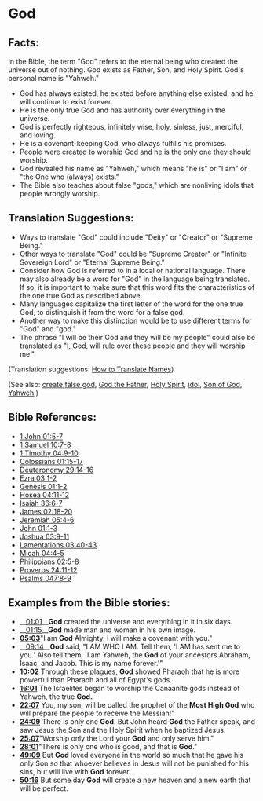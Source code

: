 # God #

## Facts: ##

In the Bible, the term "God" refers to the eternal being who created the universe out of nothing. God exists as Father, Son, and Holy Spirit. God's personal name is "Yahweh."

* God has always existed; he existed before anything else existed, and he will continue to exist forever.
* He is the only true God and has authority over everything in the universe.
* God is perfectly righteous, infinitely wise, holy, sinless, just, merciful, and loving.
* He is a covenant-keeping God, who always fulfills his promises.
* People were created to worship God and he is the only one they should worship.
* God revealed his name as "Yahweh," which means "he is" or "I am" or "the One who (always) exists."
* The Bible also teaches about false "gods," which are nonliving idols that people wrongly worship.

## Translation Suggestions: ##

* Ways to translate "God" could include "Deity" or "Creator" or "Supreme Being."
* Other ways to translate "God" could be "Supreme Creator" or "Infinite Sovereign Lord" or "Eternal Supreme Being."
* Consider how God is referred to in a local or national language. There may also already be a word for "God" in the language being translated. If so, it is important to make sure that this word fits the characteristics of the one true God as described above.
* Many languages capitalize the first letter of the word for the one true God, to distinguish it from the word for a false god. 
* Another way to make this distinction would be to use different terms for "God" and "god."
* The phrase "I will be their God and they will be my people" could also be translated as "I, God, will rule over these people and they will worship me."

(Translation suggestions: [How to Translate Names](en/ta-vol1/translate/man/translate-names))

(See also: [create](../other/creation.md),[false god](../kt/falsegod.md), [God the Father](../kt/godthefather.md), [Holy Spirit](../kt/holyspirit.md), [idol](../other/idol.md), [Son of God](../kt/sonofgod.md), [Yahweh](../kt/yahweh.md),)

## Bible References: ##

* [1 John 01:5-7](en/tn/1jn/help/01/05)
* [1 Samuel 10:7-8](en/tn/1sa/help/10/07)
* [1 Timothy 04:9-10](en/tn/1ti/help/04/09)
* [Colossians 01:15-17](en/tn/col/help/01/15)
* [Deuteronomy 29:14-16](en/tn/deu/help/29/14)
* [Ezra 03:1-2](en/tn/ezr/help/03/01)
* [Genesis 01:1-2](en/tn/gen/help/01/01)
* [Hosea 04:11-12](en/tn/hos/help/04/11)
* [Isaiah 36:6-7](en/tn/isa/help/36/06)
* [James 02:18-20](en/tn/jas/help/02/18)
* [Jeremiah 05:4-6](en/tn/jer/help/05/04)
* [John 01:1-3](en/tn/jhn/help/01/01)
* [Joshua 03:9-11](en/tn/jos/help/03/09)
* [Lamentations 03:40-43](en/tn/lam/help/03/40)
* [Micah 04:4-5](en/tn/mic/help/04/04)
* [Philippians 02:5-8](en/tn/php/help/02/05)
* [Proverbs 24:11-12](en/tn/pro/help/24/11)
* [Psalms 047:8-9](en/tn/psa/help/47/08)

## Examples from the Bible stories: ##

* __[01:01](en/tn/obs/help/01/01)____God__  created the universe and everything in it in six days.
* __[01:15](en/tn/obs/help/01/15)____God__  made man and woman in his own image.
* __[05:03](en/tn/obs/help/05/03)__"I am __God__  Almighty. I will make a covenant with you."
* __[09:14](en/tn/obs/help/09/14)____God__  said, "I AM WHO I AM. Tell them, 'I AM has sent me to you.' Also tell them, 'I am Yahweh, the __God__  of your ancestors Abraham, Isaac, and Jacob. This is my name forever.'"
* __[10:02](en/tn/obs/help/10/02)__ Through these plagues, __God__  showed Pharaoh that he is more powerful than Pharaoh and all of Egypt's gods.
* __[16:01](en/tn/obs/help/16/01)__ The Israelites began to worship the Canaanite gods instead of Yahweh, the true __God.__
* __[22:07](en/tn/obs/help/22/07)__ You, my son, will be called the prophet of the __Most High God__  who will prepare the people to receive the Messiah!"
* __[24:09](en/tn/obs/help/24/09)__ There is only one __God__. But John heard __God__  the Father speak, and saw Jesus the Son and the Holy Spirit when he baptized Jesus.
* __[25:07](en/tn/obs/help/25/07)__"Worship only the Lord your __God__  and only serve him."
* __[28:01](en/tn/obs/help/28/01)__"There is only one who is good, and that is __God__."
* __[49:09](en/tn/obs/help/49/09)__ But __God__  loved everyone in the world so much that he gave his only Son so that whoever believes in Jesus will not be punished for his sins, but will live with __God__  forever.
* __[50:16](en/tn/obs/help/50/16)__ But some day __God__  will create a new heaven and a new earth that will be perfect.
